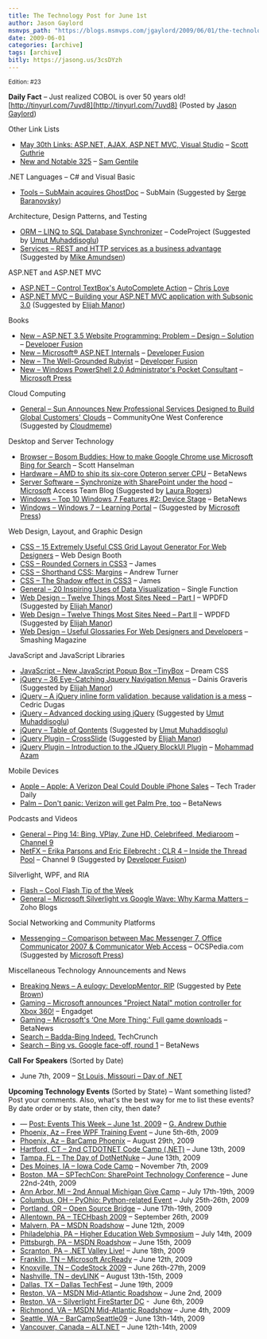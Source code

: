 ```yaml
---
title: The Technology Post for June 1st
author: Jason Gaylord
msmvps_path: "https://blogs.msmvps.com/jgaylord/2009/06/01/the-technology-post-for-june-1st/"
date: 2009-06-01
categories: [archive]
tags: [archive]
bitly: https://jasong.us/3csDYzh
---
```


<small>Edition: #23</small>

**Daily Fact** – Just realized COBOL is over 50 years old! [http://tinyurl.com/7uvd8](http://tinyurl.com/7uvd8) (Posted by [Jason Gaylord](http://twitter.com/jgaylord))

Other Link Lists

-   [May 30th Links: ASP.NET, AJAX, ASP.NET MVC, Visual Studio](http://weblogs.asp.net/scottgu/archive/2009/05/30/may-30th-links-asp-net-ajax-asp-net-mvc-visual-studio.aspx) – [Scott Guthrie](http://twitter.com/realscottgu)
-   [New and Notable 325](http://samgentile.com/Web/new-and-notable/new-and-notable-325/) – [Sam Gentile](http://twitter.com/SamGentile)

.NET Languages – C# and Visual Basic

-   [Tools – SubMain acquires GhostDoc](http://community.submain.com/blogs/news/archive/2009/05/31/SubMain-acquires-GhostDoc.aspx) – SubMain (Suggested by [Serge Baranovsky](http://twitter.com/sergeb))[](http://twitter.com/nerdyhearn)

Architecture, Design Patterns, and Testing

-   [ORM – LINQ to SQL Database Synchronizer](http://www.codeproject.com/KB/linq/LINQ_to_SQL_Database_Sync.aspx) – CodeProject (Suggested by [Umut Muhaddisoglu](http://twitter.com/umutm))
-   [Services – REST and HTTP services as a business advantage](http://blog.therestfulway.com/2009/06/rest-and-http-services-as-business.html) (Suggested by [Mike Amundsen](http://twitter.com/mamund))

ASP.NET and ASP.NET MVC

-   [ASP.NET – Control TextBox's AutoComplete Action](http://professionalaspnet.com/archive/2009/06/01/Control-TextBox_1920_s-AutoComplete-Action.aspx) – [Chris Love](http://twitter.com/ChrisLove)
-   [ASP.NET MVC – Building your ASP.NET MVC application with Subsonic 3.0](http://techietweaks.blogspot.com/2009/05/building-your-aspnet-mvc-application.html) (Suggested by [Elijah Manor](http://twitter.com/elijahmanor))

Books

-   [New – ASP.NET 3.5 Website Programming: Problem – Design – Solution](http://www.developerfusion.com/book/16984/aspnet-35-website-programming-problem-design-solution/) – [Developer Fusion](http://twitter.com/developerFusion)
-   [New – Microsoft® ASP.NET Internals](http://www.developerfusion.com/book/16991/microsoft-aspnet-internals/) – [Developer Fusion](http://twitter.com/developerFusion)
-   [New – The Well-Grounded Rubyist](http://www.developerfusion.com/book/17050/the-wellgrounded-rubyist/) – [Developer Fusion](http://twitter.com/developerFusion)
-   [New – Windows PowerShell 2.0 Administrator's Pocket Consultant](http://blogs.msdn.com/microsoft_press/archive/2009/06/01/new-book-windows-powershell-2-0-administrator-s-pocket-consultant.aspx) – [Microsoft Press](http://twitter.com/MicrosoftPress)

Cloud Computing

-   [General – Sun Announces New Professional Services Designed to Build Global Customers' Clouds](http://www.businesswire.com/portal/site/google/?ndmViewId=news_view&newsId=20090601005702&newsLang=en) – CommunityOne West Conference (Suggested by [Cloudmeme](http://twitter.com/cloudmeme))[](http://twitter.com/Azure)

Desktop and Server Technology

-   [Browser – Bosom Buddies: How to make Google Chrome use Microsoft Bing for Search](http://www.hanselman.com/blog/BosomBuddiesHowToMakeGoogleChromeUseMicrosoftBingForSearch.aspx) – Scott Hanselman
-   [Hardware – AMD to ship its six-core Opteron server CPU](http://www.betanews.com/article/AMD-to-ship-its-sixcore-Opteron-server-CPU/1243874010) – BetaNews
-   [Server Software – Synchronize with SharePoint under the hood](http://blogs.msdn.com/access/archive/2009/05/26/synchronize-with-sharepoint-under-the-hood.aspx) – [Microsoft](http://microsoft.com) Access Team Blog (Suggested by [Laura Rogers](http://twitter.com/WonderLaura))
-   [Windows – Top 10 Windows 7 Features #2: Device Stage](http://www.betanews.com/article/Top-10-Windows-7-Features-2-Device-Stage/1243631168) – BetaNews
-   [Windows – Windows 7 – Learning Portal](http://www.microsoft.com/learning/windows-7/default.mspx) – (Suggested by [Microsoft Press](http://twitter.com/MicrosoftPress))

Web Design, Layout, and Graphic Design

-   [CSS – 15 Extremely Useful CSS Grid Layout Generator For Web Designers](http://www.webdesignbooth.com/15-extremely-useful-css-grid-layout-generator-for-web-designers/) – Web Design Booth
-   [CSS – Rounded Corners in CSS3](http://www.james-blogs.com/2009/02/03/rounded-corners-in-css3/) – James
-   [CSS – Shorthand CSS: Margins](http://andrew-turner.com/screencasts/shorthand-css-margins/) – Andrew Turner
-   [CSS – The Shadow effect in CSS3](http://www.james-blogs.com/2009/04/19/the-shadow-effect-in-css3/) – James
-   [General – 20 Inspiring Uses of Data Visualization](http://singlefunction.com/20-inspiring-uses-of-data-visualization/) – Single Function
-   [Web Design – Twelve Things Most Sites Need – Part I](http://www.wpdfd.com/issues/85/twelve_things_most_sites_need_1/) – WPDFD (Suggested by [Elijah Manor](http://twitter.com/elijahmanor))
-   [Web Design – Twelve Things Most Sites Need – Part II](http://www.wpdfd.com/issues/86/twelve_things_most_sites_need_2/) – WPDFD (Suggested by [Elijah Manor](http://twitter.com/elijahmanor))
-   [Web Design – Useful Glossaries For Web Designers and Developers](http://www.smashingmagazine.com/2009/05/29/useful-glossaries-for-web-designers-and-developers/) – Smashing Magazine

JavaScript and JavaScript Libraries

-   [JavaScript – New JavaScript Popup Box –TinyBox](http://www.dreamcss.com/2009/05/new-javascript-popup-box-tinybox.html) – Dream CSS
-   [jQuery – 36 Eye-Catching Jquery Navigation Menus](http://www.1stwebdesigner.com/resources/36-eye-catching-jquery-navigation-menus/) – Dainis Graveris (Suggested by [Elijah Manor](http://twitter.com/elijahmanor))
-   [jQuery – A jQuery inline form validation, because validation is a mess](http://www.position-absolute.com/articles/jquery-form-validator-because-form-validation-is-a-mess/) – Cedric Dugas
-   [jQuery – Advanced docking using jQuery](http://www.jankoatwarpspeed.com/post/2009/06/01/Advanced-docking-using-jQuery.aspx) (Suggested by [Umut Muhaddisoglu](http://twitter.com/umutm))
-   [jQuery – Table of Qontents](http://jacobrask.net/lab/toq/) (Suggested by [Umut Muhaddisoglu](http://twitter.com/umutm))
-   [jQuery Plugin – CrossSlide](http://www.gruppo4.com/~tobia/cross-slide.shtml) (Suggested by [Elijah Manor](http://twitter.com/elijahmanor))
-   [jQuery Plugin – Introduction to the JQuery BlockUI Plugin](http://highoncoding.com/Videos/567_Introduction_to_the_JQuery_BlockUI_Plugin.aspx) – [Mohammad Azam](http://twitter.com/azamsharp)

Mobile Devices

-   [Apple – Apple: A Verizon Deal Could Double iPhone Sales](http://blogs.barrons.com/techtraderdaily/2009/06/01/apple-a-verizon-deal-could-double-iphone-sales/) – Tech Trader Daily
-   [Palm – Don't panic: Verizon will get Palm Pre, too](http://www.betanews.com/article/Dont-panic-Verizon-will-get-Palm-Pre-too/1243613066) – BetaNews

Podcasts and Videos

-   [General – Ping 14: Bing, VPlay, Zune HD, Celebrifeed, Mediaroom](http://channel9.msdn.com/shows/PingShow/Ping-14-Bing-VPlay-Zune-HD-Celebrifeed-SQL-Server-Books/) – [Channel 9](http://twitter.com/ch9)
-   [NetFX – Erika Parsons and Eric Eilebrecht : CLR 4 – Inside the Thread Pool](http://channel9.msdn.com/shows/Going+Deep/Erika-Parsons-and-Eric-Eilebrecht--CLR-4-Inside-the-new-Threadpool/) – Channel 9 (Suggested by [Developer Fusion](http://twitter.com/developerFusion))

Silverlight, WPF, and RIA

-   [Flash – Cool Flash Tip of the Week](http://kreativeking.com/?p=412)
-   [General – Microsoft Silverlight vs Google Wave: Why Karma Matters –](http://blogs.zoho.com/general/microsoft-silverlight-vs-google-wave-a-study-in-contrasts) Zoho Blogs

Social Networking and Community Platforms

-   [Messenging – Comparison between Mac Messenger 7, Office Communicator 2007 & Communicator Web Access](http://www.ocspedia.com/Misc/MacOCS.htm) – OCSPedia.com (Suggested by [Microsoft Press](http://twitter.com/MicrosoftPress))

Miscellaneous Technology Announcements and News

-   [Breaking News – A eulogy: DevelopMentor, RIP](http://blogs.tedneward.com/2009/06/01/A+Eulogy+DevelopMentor+RIP.aspx) (Suggested by [Pete Brown](http://twitter.com/Pete_Brown))
-   [Gaming – Microsoft announces "Project Natal" motion controller for Xbox 360!](http://www.engadget.com/2009/06/01/microsoft-announces-motion-controller-for-xbox-360/) – Engadget
-   [Gaming – Microsoft's ‘One More Thing:' Full game downloads](http://www.betanews.com/article/Microsofts-One-More-Thing-Full-game-downloads/1243889051) – BetaNews
-   [Search – Badda-Bing Indeed.](http://www.techcrunch.com/2009/06/01/badda-bing-indeed/) TechCrunch
-   [Search – Bing vs. Google face-off, round 1](http://www.betanews.com/article/Bing-vs-Google-faceoff-round-1/1243870261) – BetaNews

**Call For Speakers** (Sorted by Date)

-   June 7th, 2009 – [St Louis, Missouri – Day of .NET](http://stlouisdayofdotnet.com/Speakers.aspx)

**Upcoming Technology Events** (Sorted by State) – Want something listed? Post your comments. Also, what's the best way for me to list these events? By date order or by state, then city, then date?

-   — [Post: Events This Week – June 1st, 2009](http://blogs.msdn.com/gduthie/archive/2009/06/01/events-this-week-june-1st-2009.aspx) – [G. Andrew Duthie](http://twitter.com/devhammer)
-   [Phoenix, Az – Free WPF Training Event](http://weblogs.asp.net/dwahlin/archive/2009/05/14/free-wpf-training-event-in-phoenix-june-5th-and-6th.aspx) – June 5th-6th, 2009
-   [Phoenix, Az – BarCamp Phoenix](http://barcamp.org/BarCampPhoenix) – August 29th, 2009
-   [Hartford, CT – 2nd CTDOTNET Code Camp (.NET)](http://ctdotnet.org/codecamp2.aspx) – June 13th, 2009
-   [Tampa, FL – The Day of DotNetNuke](http://dayofdnn.com/) – June 13th, 2009
-   [Des Moines, IA – Iowa Code Camp](http://iowacodecamp.com/default.aspx) – November 7th, 2009
-   [Boston, MA – SPTechCon: SharePoint Technology Conference](http://www.sptechcon.com) – June 22nd-24th, 2009
-   [Ann Arbor, MI – 2nd Annual Michigan Give Camp](http://michigangivecamp.eventbrite.com/) – July 17th-19th, 2009
-   [Columbus, OH – PyOhio: Python-related Event](http://www.developerfusion.com/event/13421/pyohio/) – July 25th-26th, 2009
-   [Portland, OR – Open Source Bridge](http://www.developerfusion.com/event/12569/open-source-bridge/) – June 17th-19th, 2009
-   [Allentown, PA – TECHbash 2009](http://techbash.com) – September 26th, 2009
-   [Malvern, PA – MSDN Roadshow](http://msevents.microsoft.com/CUI/EventDetail.aspx?EventID=1032415130&Culture=en-US) – June 12th, 2009
-   [Philadelphia, PA – Higher Education Web Symposium](http://www.developerfusion.com/event/11332/higher-education-web-symposium/) – July 14th, 2009
-   [Pittsburgh, PA – MSDN Roadshow](http://msevents.microsoft.com/CUI/EventDetail.aspx?EventID=1032415478&Culture=en-US) – June 15th, 2009
-   [Scranton, PA – .NET Valley Live!](http://dotnetvalley.com/events/eventdetails.aspx?eventid=72) – June 18th, 2009
-   [Franklin, TN – Microsoft ArcReady](http://www.developerfusion.com/event/12322/microsoft-arcready/) – June 12th, 2009
-   [Knoxville, TN – CodeStock 2009](http://www.codestock.org/) – June 26th-27th, 2009
-   [Nashville, TN – devLINK](http://devlink.net) – August 13th-15th, 2009
-   [Dallas, TX – Dallas TechFest](http://www.developerfusion.com/event/12258/dallas-techfest/) – June 19th, 2009
-   [Reston, VA – MSDN Mid-Atlantic Roadshow](http://blogs.msdn.com/gduthie/archive/2009/05/21/msdn-mid-atlantic-roadshows-reston-and-richmond.aspx) – June 2nd, 2009
-   [Reston, VA – Silverlight FireStarter DC](http://franksworld.com/blog/archive/2009/05/06/11482.aspx) -  June 6th, 2009
-   [Richmond, VA – MSDN Mid-Atlantic Roadshow](http://blogs.msdn.com/gduthie/archive/2009/05/21/msdn-mid-atlantic-roadshows-reston-and-richmond.aspx) – June 4th, 2009
-   [Seattle, WA – BarCampSeattle09](http://barcampseattle-09.pathable.com/) – June 13th-14th, 2009
-   [Vancouver, Canada – ALT.NET](http://www.altnetconfcanada.com/home/index.castle) – June 12th-14th, 2009